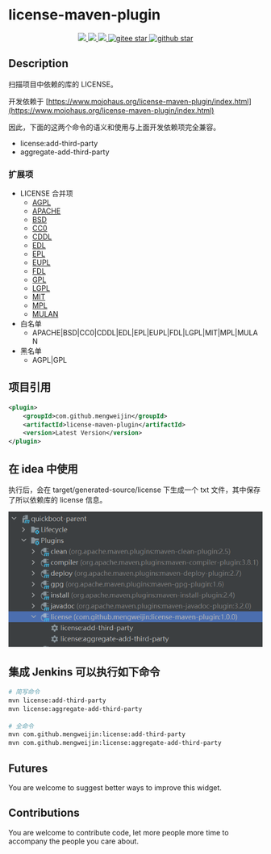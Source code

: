 # license-maven-plugin

<p align="center">	
	<a target="_blank" href="https://search.maven.org/search?q=g:%22com.github.mengweijin%22%20AND%20a:%22license-maven-plugin%22">
		<img src="https://img.shields.io/maven-central/v/com.github.mengweijin/license-maven-plugin" />
	</a>
	<a target="_blank" href="https://github.com/mengweijin/license-maven-plugin/blob/master/LICENSE">
		<img src="https://img.shields.io/badge/license-Apache2.0-blue.svg" />
	</a>
	<a target="_blank" href="https://www.oracle.com/technetwork/java/javase/downloads/index.html">
		<img src="https://img.shields.io/badge/JDK-8+-green.svg" />
	</a>
	<a target="_blank" href="https://gitee.com/mengweijin/license-maven-plugin/stargazers">
		<img src="https://gitee.com/mengweijin/license-maven-plugin/badge/star.svg?theme=dark" alt='gitee star'/>
	</a>
	<a target="_blank" href='https://github.com/mengweijin/license-maven-plugin'>
		<img src="https://img.shields.io/github/stars/mengweijin/license-maven-plugin.svg?style=social" alt="github star"/>
	</a>
</p>

## Description
扫描项目中依赖的库的 LICENSE。

开发依赖于 [https://www.mojohaus.org/license-maven-plugin/index.html](https://www.mojohaus.org/license-maven-plugin/index.html)

因此，下面的这两个命令的语义和使用与上面开发依赖项完全兼容。
- license:add-third-party
- aggregate-add-third-party

### 扩展项

- LICENSE 合并项
  - [AGPL](https://gitee.com/mengweijin/license-maven-plugin/blob/master/src/main/java/com/github/mengweijin/license/merge/impl/AGPL.java)
  - [APACHE](https://gitee.com/mengweijin/license-maven-plugin/blob/master/src/main/java/com/github/mengweijin/license/merge/impl/APACHE.java)
  - [BSD](https://gitee.com/mengweijin/license-maven-plugin/blob/master/src/main/java/com/github/mengweijin/license/merge/impl/BSD.java)
  - [CC0](https://gitee.com/mengweijin/license-maven-plugin/blob/master/src/main/java/com/github/mengweijin/license/merge/impl/CC0.java)
  - [CDDL](https://gitee.com/mengweijin/license-maven-plugin/blob/master/src/main/java/com/github/mengweijin/license/merge/impl/CDDL.java)
  - [EDL](https://gitee.com/mengweijin/license-maven-plugin/blob/master/src/main/java/com/github/mengweijin/license/merge/impl/EDL.java)
  - [EPL](https://gitee.com/mengweijin/license-maven-plugin/blob/master/src/main/java/com/github/mengweijin/license/merge/impl/EPL.java)
  - [EUPL](https://gitee.com/mengweijin/license-maven-plugin/blob/master/src/main/java/com/github/mengweijin/license/merge/impl/EUPL.java)
  - [FDL](https://gitee.com/mengweijin/license-maven-plugin/blob/master/src/main/java/com/github/mengweijin/license/merge/impl/FDL.java)
  - [GPL](https://gitee.com/mengweijin/license-maven-plugin/blob/master/src/main/java/com/github/mengweijin/license/merge/impl/GPL.java)
  - [LGPL](https://gitee.com/mengweijin/license-maven-plugin/blob/master/src/main/java/com/github/mengweijin/license/merge/impl/LGPL.java)
  - [MIT](https://gitee.com/mengweijin/license-maven-plugin/blob/master/src/main/java/com/github/mengweijin/license/merge/impl/MIT.java)
  - [MPL](https://gitee.com/mengweijin/license-maven-plugin/blob/master/src/main/java/com/github/mengweijin/license/merge/impl/MPL.java)
  - [MULAN](https://gitee.com/mengweijin/license-maven-plugin/blob/master/src/main/java/com/github/mengweijin/license/merge/impl/MULAN.java)
- 白名单
  - APACHE|BSD|CC0|CDDL|EDL|EPL|EUPL|FDL|LGPL|MIT|MPL|MULAN
- 黑名单
  - AGPL|GPL

## 项目引用
```xml
<plugin>
    <groupId>com.github.mengweijin</groupId>
    <artifactId>license-maven-plugin</artifactId>
    <version>Latest Version</version>
</plugin>
```

## 在 idea 中使用
执行后，会在 target/generated-source/license 下生成一个 txt 文件，其中保存了所以依赖库的 license 信息。

![image](docs/image/license-maven-plugin.png)


## 集成 Jenkins 可以执行如下命令
```bash
# 简写命令
mvn license:add-third-party
mvn license:aggregate-add-third-party

# 全命令
mvn com.github.mengweijin:license:add-third-party
mvn com.github.mengweijin:license:aggregate-add-third-party
```

## Futures
You are welcome to suggest better ways to improve this widget.
## Contributions
You are welcome to contribute code, let more people more time to accompany the people you care about.
